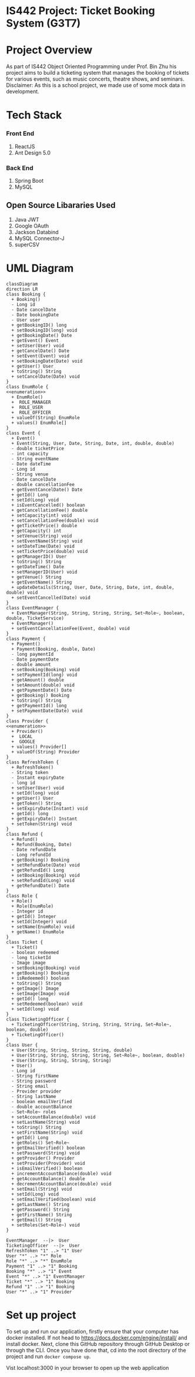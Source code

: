 
# IS442 Project: Ticket Booking System (G3T7)

# Project Overview

As part of IS442 Object Oriented Programming under Prof. Bin Zhu his project aims to build a ticketing system that manages the booking of tickets for various events, such as music concerts, theatre shows, and seminars. Disclaimer: As this is a school project, we made use of some mock data in development.

# Tech Stack

### Front End

1. ReactJS
2. Ant Design 5.0

### Back End
1. Spring Boot
2. MySQL

## Open Source Libararies Used
1. Java JWT
2. Google OAuth 
3. Jackson Databind
4. MySQL Connector-J
5. superCSV

# UML Diagram
```mermaid
classDiagram
direction LR
class Booking {
  + Booking() 
  - Long id
  - Date cancelDate
  - Date bookingDate
  - User user
  + getBookingID() long
  + setBookingID(long) void
  + getBookingDate() Date
  + getEvent() Event
  + setUser(User) void
  + getCancelDate() Date
  + setEvent(Event) void
  + setBookingDate(Date) void
  + getUser() User
  + toString() String
  + setCancelDate(Date) void
}
class EnumRole {
<<enumeration>>
  + EnumRole() 
  +  ROLE_MANAGER
  +  ROLE_USER
  +  ROLE_OFFICER
  + valueOf(String) EnumRole
  + values() EnumRole[]
}
class Event {
  + Event() 
  + Event(String, User, Date, String, Date, int, double, double) 
  - double ticketPrice
  - int capacity
  - String eventName
  - Date dateTime
  - Long id
  - String venue
  - Date cancelDate
  - double cancellationFee
  + getEventCancelDate() Date
  + getId() Long
  + setId(Long) void
  + isEventCancelled() boolean
  + getCancellationFee() double
  + setCapacity(int) void
  + setCancellationFee(double) void
  + getTicketPrice() double
  + getCapacity() int
  + setVenue(String) void
  + setEventName(String) void
  + setDateTime(Date) void
  + setTicketPrice(double) void
  + getManagerID() User
  + toString() String
  + getDateTime() Date
  + setManagerID(User) void
  + getVenue() String
  + getEventName() String
  + updateDetails(String, User, Date, String, Date, int, double, double) void
  + setEventCancelled(Date) void
}
class EventManager {
  + EventManager(String, String, String, String, Set~Role~, boolean, double, TicketService) 
  + EventManager() 
  + setEventCancellationFee(Event, double) void
}
class Payment {
  + Payment() 
  + Payment(Booking, double, Date) 
  - long paymentId
  - Date paymentDate
  - double amount
  + setBooking(Booking) void
  + setPaymentId(long) void
  + getAmount() double
  + setAmount(double) void
  + getPaymentDate() Date
  + getBooking() Booking
  + toString() String
  + getPaymentId() long
  + setPaymentDate(Date) void
}
class Provider {
<<enumeration>>
  + Provider() 
  +  LOCAL
  +  GOOGLE
  + values() Provider[]
  + valueOf(String) Provider
}
class RefreshToken {
  + RefreshToken() 
  - String token
  - Instant expiryDate
  - long id
  + setUser(User) void
  + setId(long) void
  + getUser() User
  + getToken() String
  + setExpiryDate(Instant) void
  + getId() long
  + getExpiryDate() Instant
  + setToken(String) void
}
class Refund {
  + Refund() 
  + Refund(Booking, Date) 
  - Date refundDate
  - Long refundId
  + getBooking() Booking
  + setRefundDate(Date) void
  + getRefundId() Long
  + setBooking(Booking) void
  + setRefundId(Long) void
  + getRefundDate() Date
}
class Role {
  + Role() 
  + Role(EnumRole) 
  - Integer id
  + getId() Integer
  + setId(Integer) void
  + setName(EnumRole) void
  + getName() EnumRole
}
class Ticket {
  + Ticket() 
  - boolean redeemed
  - long ticketId
  - Image image
  + setBooking(Booking) void
  + getBooking() Booking
  + isRedeemed() boolean
  + toString() String
  + getImage() Image
  + setImage(Image) void
  + getId() long
  + setRedeemed(boolean) void
  + setId(long) void
}
class TicketingOfficer {
  + TicketingOfficer(String, String, String, String, Set~Role~, boolean, double) 
  + TicketingOfficer() 
}
class User {
  + User(String, String, String, String, double) 
  + User(String, String, String, String, Set~Role~, boolean, double) 
  + User(String, String, String, String) 
  + User() 
  - Long id
  - String firstName
  - String password
  - String email
  - Provider provider
  - String lastName
  - boolean emailVerified
  - double accountBalance
  - Set~Role~ roles
  + setAccountBalance(double) void
  + setLastName(String) void
  + toString() String
  + setFirstName(String) void
  + getId() Long
  + getRoles() Set~Role~
  + getEmailVerified() boolean
  + setPassword(String) void
  + getProvider() Provider
  + setProvider(Provider) void
  + isEmailVerified() boolean
  + incrementAccountBalance(double) void
  + getAccountBalance() double
  + decrementAccountBalance(double) void
  + setEmail(String) void
  + setId(Long) void
  + setEmailVerified(boolean) void
  + getLastName() String
  + getPassword() String
  + getFirstName() String
  + getEmail() String
  + setRoles(Set~Role~) void
}

EventManager  --|>  User 
TicketingOfficer  --|>  User 
RefreshToken "1" ..> "1" User
User "*" ..> "*" Role
Role "*" ..> "*" EnumRole
Payment "1" ..> "1" Booking
Booking "*" ..> "1" Event
Event "*" ..> "1" EventManager
Ticket "*" ..> "1" Booking
Refund "1" ..> "1" Booking
User "*" ..> "1" Provider
```


# Set up project
To set up and run our application, firstly ensure that your computer has docker installed. If not head to <a> https://docs.docker.com/engine/install/ </a> and install docker. Next, clone this GitHub repository through GitHub Desktop or through the CLI. Once you have done that, cd into the root directory of the project and run `docker compose up`.

Vist localhost:3000 in your browser to open up the web application
